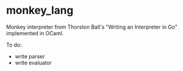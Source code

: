 # monkey_lang
Monkey interpreter from Thorston Ball's "Writing an Interpreter in Go" implemented in OCaml.

To do:
- write parser
- write evaluator
